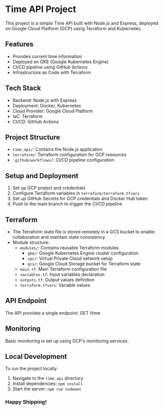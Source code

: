 # Time API Project

This project is a simple Time API built with Node.js and Express, deployed on Google Cloud Platform (GCP) using Terraform and Kubernetes.

## Features

- Provides current time information
- Deployed on GKE (Google Kubernetes Engine)
- CI/CD pipeline using GitHub Actions
- Infrastructure as Code with Terraform

## Tech Stack

- Backend: Node.js with Express
- Deployment: Docker, Kubernetes
- Cloud Provider: Google Cloud Platform
- IaC: Terraform
- CI/CD: GitHub Actions

## Project Structure

- `time_api/`: Contains the Node.js application
- `terraform/`: Terraform configuration for GCP resources
- `.github/workflows/`: CI/CD pipeline configuration

## Setup and Deployment

1. Set up GCP project and credentials
2. Configure Terraform variables in `terraform/terraform.tfvars`
3. Set up GitHub Secrets for GCP credentials and Docker Hub token
4. Push to the main branch to trigger the CI/CD pipeline

## Terraform

- The Terraform state file is stored remotely in a GCS bucket to enable collaboration and maintain state consistency.
- Module structure:
  - `modules/`: Contains reusable Terraform modules
    - `gke/`: Google Kubernetes Engine cluster configuration
    - `vpc/`: Virtual Private Cloud network setup
    - `gcs/`: Google Cloud Storage bucket for Terraform state
  - `main.tf`: Main Terraform configuration file
  - `variables.tf`: Input variables declaration
  - `outputs.tf`: Output values definition
  - `terraform.tfvars`: Variable values

## API Endpoint

The API provides a single endpoint:
GET /time

## Monitoring

Basic monitoring is set up using GCP's monitoring services.

## Local Development

To run the project locally:

1. Navigate to the `time_api` directory
2. Install dependencies: `npm install`
3. Start the server: `npm run nodemon`

### Happy Shipping!

